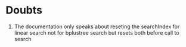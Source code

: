 # Doubts
1. The documentation only speaks about reseting the searchIndex for linear search not for bplustree search but resets both before call to search
